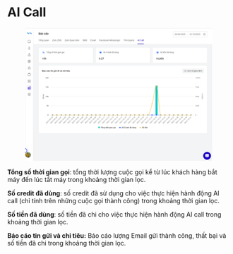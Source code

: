 # AI Call

<figure><img src="../.gitbook/assets/image (583).png" alt=""><figcaption></figcaption></figure>

**Tổng số thời gian gọi**: tổng thời lượng cuộc gọi kể từ lúc khách hàng bắt máy đến lúc tắt máy trong khoảng thời gian lọc.

**Số credit đã dùng**: số credit đã sử dụng cho việc thực hiện hành động AI call (chỉ tính trên những cuộc gọi thành công) trong khoảng thời gian lọc.

**Số tiền đã dùng**: số tiền đã chi cho việc thực hiện hành động AI call trong khoảng thời gian lọc.

**Báo cáo tin gửi và chi tiêu:** Báo cáo lượng Email gửi thành công, thất bại và số tiền đã chi trong khoảng thời gian lọc.
